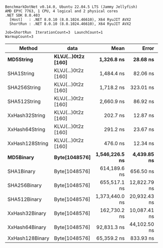 ```

BenchmarkDotNet v0.14.0, Ubuntu 22.04.5 LTS (Jammy Jellyfish)
AMD EPYC 7763, 1 CPU, 4 logical and 2 physical cores
.NET SDK 8.0.403
  [Host]   : .NET 8.0.10 (8.0.1024.46610), X64 RyuJIT AVX2
  ShortRun : .NET 8.0.10 (8.0.1024.46610), X64 RyuJIT AVX2

Job=ShortRun  IterationCount=3  LaunchCount=1  
WarmupCount=3  

```
| Method          | data                | Mean           | Error        | StdDev      | Min            | Max            | Gen0   | Allocated |
|---------------- |-------------------- |---------------:|-------------:|------------:|---------------:|---------------:|-------:|----------:|
| **MD5String**       | **KLVJ(...)0t2z [160]** |     **1,326.8 ns** |     **28.68 ns** |     **1.57 ns** |     **1,325.7 ns** |     **1,328.6 ns** | **0.0134** |    **1128 B** |
| SHA1String      | KLVJ(...)0t2z [160] |     1,484.4 ns |     82.06 ns |     4.50 ns |     1,480.2 ns |     1,489.1 ns | 0.0153 |    1416 B |
| SHA256String    | KLVJ(...)0t2z [160] |     1,718.2 ns |    323.01 ns |    17.71 ns |     1,698.3 ns |     1,732.2 ns | 0.0210 |    1856 B |
| SHA512String    | KLVJ(...)0t2z [160] |     2,660.9 ns |     86.92 ns |     4.76 ns |     2,655.6 ns |     2,664.9 ns | 0.0381 |    3240 B |
| XxHash32String  | KLVJ(...)0t2z [160] |       202.7 ns |     12.87 ns |     0.71 ns |       201.9 ns |       203.3 ns | 0.0069 |     584 B |
| XxHash64String  | KLVJ(...)0t2z [160] |       291.2 ns |     23.67 ns |     1.30 ns |       290.3 ns |       292.7 ns | 0.0086 |     728 B |
| XxHash128String | KLVJ(...)0t2z [160] |       476.0 ns |     12.34 ns |     0.68 ns |       475.3 ns |       476.5 ns | 0.0134 |    1128 B |
| **MD5Binary**       | **Byte[1048576]**       | **1,546,226.5 ns** |  **4,439.85 ns** |   **243.36 ns** | **1,546,020.9 ns** | **1,546,495.2 ns** |      **-** |      **41 B** |
| SHA1Binary      | Byte[1048576]       |   614,189.6 ns |    656.50 ns |    35.99 ns |   614,148.1 ns |   614,212.3 ns |      - |      49 B |
| SHA256Binary    | Byte[1048576]       |   655,517.1 ns | 12,822.79 ns |   702.86 ns |   655,082.9 ns |   656,328.0 ns |      - |      57 B |
| SHA512Binary    | Byte[1048576]       | 1,373,440.0 ns | 20,932.43 ns | 1,147.38 ns | 1,372,569.7 ns | 1,374,740.2 ns |      - |      89 B |
| XxHash32Binary  | Byte[1048576]       |   162,730.2 ns | 10,087.41 ns |   552.93 ns |   162,307.3 ns |   163,355.9 ns |      - |      32 B |
| XxHash64Binary  | Byte[1048576]       |    92,831.3 ns | 44,102.50 ns | 2,417.41 ns |    91,426.0 ns |    95,622.6 ns |      - |      32 B |
| XxHash128Binary | Byte[1048576]       |    65,359.2 ns |    833.93 ns |    45.71 ns |    65,332.3 ns |    65,412.0 ns |      - |      40 B |
